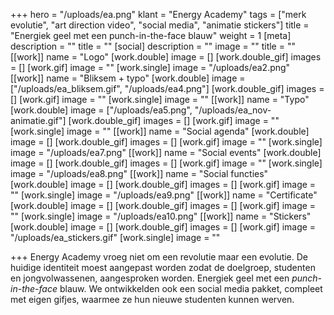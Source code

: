 +++
hero = "/uploads/ea.png"
klant = "Energy Academy"
tags = ["merk evolutie", "art direction video", "social media", "animatie stickers"]
title = "Energiek geel met een punch-in-the-face blauw"
weight = 1
[meta]
description = ""
title = ""
[social]
description = ""
image = ""
title = ""
[[work]]
name = "Logo"
[work.double]
image = []
[work.double_gif]
images = []
[work.gif]
image = ""
[work.single]
image = "/uploads/ea2.png"
[[work]]
name = "Bliksem + typo"
[work.double]
image = ["/uploads/ea_bliksem.gif", "/uploads/ea4.png"]
[work.double_gif]
images = []
[work.gif]
image = ""
[work.single]
image = ""
[[work]]
name = "Typo"
[work.double]
image = ["/uploads/ea5.png", "/uploads/ea_nov-animatie.gif"]
[work.double_gif]
images = []
[work.gif]
image = ""
[work.single]
image = ""
[[work]]
name = "Social agenda"
[work.double]
image = []
[work.double_gif]
images = []
[work.gif]
image = ""
[work.single]
image = "/uploads/ea7.png"
[[work]]
name = "Social events"
[work.double]
image = []
[work.double_gif]
images = []
[work.gif]
image = ""
[work.single]
image = "/uploads/ea8.png"
[[work]]
name = "Social functies"
[work.double]
image = []
[work.double_gif]
images = []
[work.gif]
image = ""
[work.single]
image = "/uploads/ea9.png"
[[work]]
name = "Certificate"
[work.double]
image = []
[work.double_gif]
images = []
[work.gif]
image = ""
[work.single]
image = "/uploads/ea10.png"
[[work]]
name = "Stickers"
[work.double]
image = []
[work.double_gif]
images = []
[work.gif]
image = "/uploads/ea_stickers.gif"
[work.single]
image = ""

+++
Energy Academy vroeg niet om een revolutie maar een evolutie. De huidige identiteit moest aangepast worden zodat de doelgroep, studenten en jongvolwassenen, aangesproken worden. Energiek geel met een _punch-in-the-face_ blauw. We ontwikkelden ook een social media pakket, compleet met eigen gifjes, waarmee ze hun nieuwe studenten kunnen werven.